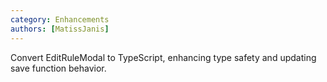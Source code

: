 ```yaml
---
category: Enhancements
authors: [MatissJanis]
---
```


Convert EditRuleModal to TypeScript, enhancing type safety and updating save function behavior.

